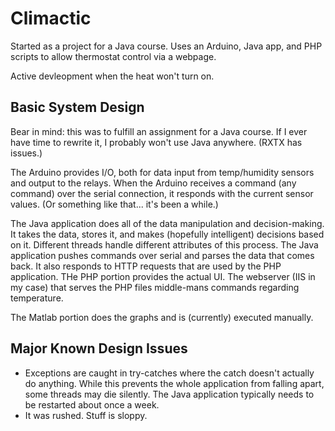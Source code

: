 Climactic
=========

Started as a project for a Java course.  Uses an Arduino, Java app, and PHP scripts to allow thermostat control via a webpage.

Active devleopment when the heat won't turn on. 


Basic System Design
-------------------
Bear in mind: this was to fulfill an assignment for a Java course.  If I ever have time to rewrite it, I probably won't use Java anywhere.  (RXTX has issues.) 

The Arduino provides I/O, both for data input from temp/humidity sensors and output to the relays.  When the Arduino receives a command (any command) over the serial connection, it responds with the current sensor values.  (Or something like that... it's been a while.) 

The Java application does all of the data manipulation and decision-making.  It takes the data, stores it, and makes (hopefully intelligent) decisions based on it.  Different threads handle different attributes of this process.  The Java application pushes commands over serial and parses the data that comes back.  It also responds to HTTP requests that are used by the PHP application. 
THe PHP portion provides the actual UI.  The webserver (IIS in my case) that serves the PHP files middle-mans commands regarding temperature.  

The Matlab portion does the graphs and is (currently) executed manually. 


Major Known Design Issues
------------------
- Exceptions are caught in try-catches where the catch doesn't actually do anything.  While this prevents the whole application from falling apart, some threads may die silently.  The Java application typically needs to be restarted about once a week. 
- It was rushed.  Stuff is sloppy. 
